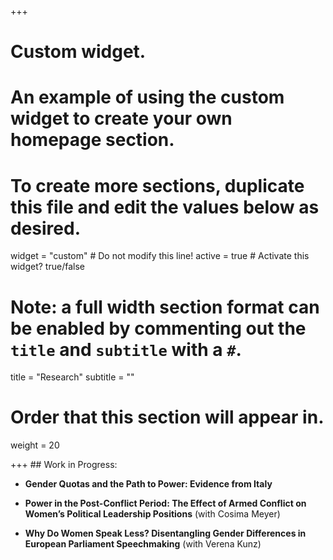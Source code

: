 +++
# Custom widget.
# An example of using the custom widget to create your own homepage section.
# To create more sections, duplicate this file and edit the values below as desired.
widget = "custom"  # Do not modify this line!
active = true  # Activate this widget? true/false

# Note: a full width section format can be enabled by commenting out the `title` and `subtitle` with a `#`.
title = "Research"
subtitle = ""

# Order that this section will appear in.
weight = 20

+++  ## Work in Progress:

* **Gender Quotas and the Path to Power: Evidence from Italy**

* **Power in the Post-Conflict Period: The Effect of Armed Conflict on Women’s Political Leadership Positions** (with Cosima Meyer)

* **Why Do Women Speak Less? Disentangling Gender Differences in European Parliament Speechmaking** (with Verena Kunz)



